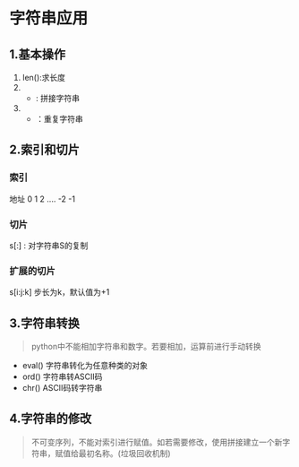 # 字符串应用
## 1.基本操作
  1. len():求长度
  2. + : 拼接字符串
  3. * ：重复字符串
## 2.索引和切片
### 索引
   地址 0 1 2 .... -2 -1

### 切片
s[:] : 对字符串S的复制
### 扩展的切片
s[i:j:k]  步长为k，默认值为+1

## 3.字符串转换
> python中不能相加字符串和数字。若要相加，运算前进行手动转换

- eval() 字符串转化为任意种类的对象
- ord() 字符串转ASCII码
- chr() ASCII码转字符串

## 4.字符串的修改
> 不可变序列，不能对索引进行赋值。如若需要修改，使用拼接建立一个新字符串，赋值给最初名称。(垃圾回收机制)